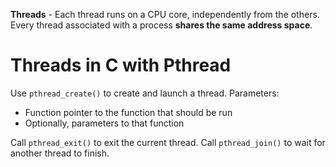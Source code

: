 **Threads** - Each thread runs on a CPU core, independently from the others. Every thread associated with a process **shares the same address space**.

# Threads in C with Pthread
Use `pthread_create()` to create and launch a thread. Parameters:
- Function pointer to the function that should be run
- Optionally, parameters to that function

Call `pthread_exit()` to exit the current thread.
Call `pthread_join()` to wait for another thread to finish.